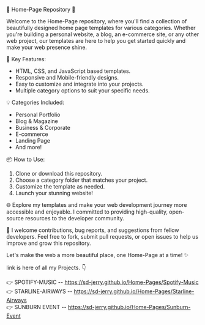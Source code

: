 🏡 Home-Page Repository 🌟

Welcome to the Home-Page repository, where you'll find a collection of beautifully designed home page templates for various categories. Whether you're building a personal website, a blog, an e-commerce site, or any other web project, our templates are here to help you get started quickly and make your web presence shine.

🚀 Key Features:
- HTML, CSS, and JavaScript based templates.
- Responsive and Mobile-friendly designs.
- Easy to customize and integrate into your projects.
- Multiple category options to suit your specific needs.

💡 Categories Included:
- Personal Portfolio
- Blog & Magazine
- Business & Corporate
- E-commerce
- Landing Page
- And more!

📦 How to Use:
1. Clone or download this repository.
2. Choose a category folder that matches your project.
3. Customize the template as needed.
4. Launch your stunning website!

🌐 Explore my templates and make your web development journey more accessible and enjoyable. I committed to providing high-quality, open-source resources to the developer community.

🙌 I welcome contributions, bug reports, and suggestions from fellow developers. Feel free to fork, submit pull requests, or open issues to help us improve and grow this repository.

Let's make the web a more beautiful place, one Home-Page at a time! ✨

link is here of all my Projects. 👇

👉 SPOTIFY-MUSIC -- https://sd-jerry.github.io/Home-Pages/Spotify-Music     
👉 STARLINE-AIRWAYS --  https://sd-jerry.github.io/Home-Pages/Starline-Airways     
👉 SUNBURN EVENT --  https://sd-jerry.github.io/Home-Pages/Sunburn-Event
